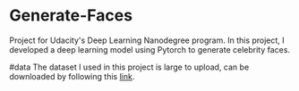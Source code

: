 # Generate-Faces
Project for Udacity's Deep Learning Nanodegree program. In this project, I developed a deep learning model using Pytorch to generate celebrity faces. 

#data
The dataset I used in this project is large to upload, can be downloaded by following this [link](http://mmlab.ie.cuhk.edu.hk/projects/CelebA.html).
